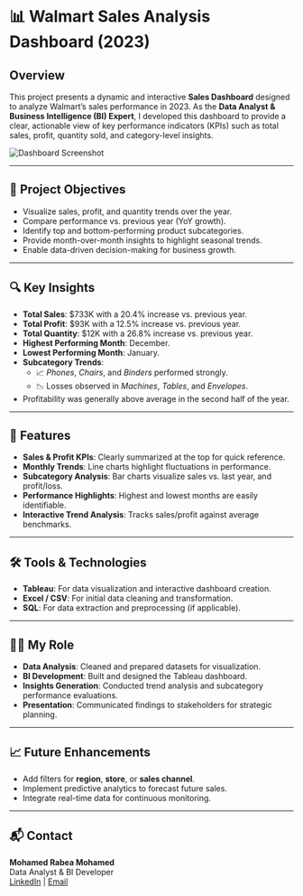 # 📊 Walmart Sales Analysis Dashboard (2023)

## Overview
This project presents a dynamic and interactive **Sales Dashboard** designed to analyze Walmart’s sales performance in 2023. As the **Data Analyst & Business Intelligence (BI) Expert**, I developed this dashboard to provide a clear, actionable view of key performance indicators (KPIs) such as total sales, profit, quantity sold, and category-level insights.

![Dashboard Screenshot](./a107ce6a-72fa-45c7-802a-09ae6511b403.png)

---

## 🎯 Project Objectives
- Visualize sales, profit, and quantity trends over the year.
- Compare performance vs. previous year (YoY growth).
- Identify top and bottom-performing product subcategories.
- Provide month-over-month insights to highlight seasonal trends.
- Enable data-driven decision-making for business growth.

---

## 🔍 Key Insights
- **Total Sales**: $733K with a 20.4% increase vs. previous year.
- **Total Profit**: $93K with a 12.5% increase vs. previous year.
- **Total Quantity**: $12K with a 26.8% increase vs. previous year.
- **Highest Performing Month**: December.
- **Lowest Performing Month**: January.
- **Subcategory Trends**:
  - 📈 *Phones*, *Chairs*, and *Binders* performed strongly.
  - 📉 Losses observed in *Machines*, *Tables*, and *Envelopes*.
- Profitability was generally above average in the second half of the year.

---

## 📌 Features
- **Sales & Profit KPIs**: Clearly summarized at the top for quick reference.
- **Monthly Trends**: Line charts highlight fluctuations in performance.
- **Subcategory Analysis**: Bar charts visualize sales vs. last year, and profit/loss.
- **Performance Highlights**: Highest and lowest months are easily identifiable.
- **Interactive Trend Analysis**: Tracks sales/profit against average benchmarks.

---

## 🛠 Tools & Technologies
- **Tableau**: For data visualization and interactive dashboard creation.
- **Excel / CSV**: For initial data cleaning and transformation.
- **SQL**: For data extraction and preprocessing (if applicable).

---

## 👨‍💻 My Role
- **Data Analysis**: Cleaned and prepared datasets for visualization.
- **BI Development**: Built and designed the Tableau dashboard.
- **Insights Generation**: Conducted trend analysis and subcategory performance evaluations.
- **Presentation**: Communicated findings to stakeholders for strategic planning.

---

## 📈 Future Enhancements
- Add filters for **region**, **store**, or **sales channel**.
- Implement predictive analytics to forecast future sales.
- Integrate real-time data for continuous monitoring.

---

## 📬 Contact
**Mohamed Rabea Mohamed**  
Data Analyst & BI Developer  
[LinkedIn](https://www.linkedin.com/in/mohamed-rabea-991373261/) | [Email](mailto:mhmdrby769@gmail.com)

